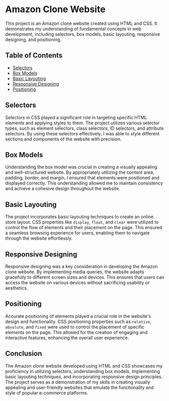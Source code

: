 # Amazon Clone Website

This project is an Amazon clone website created using HTML and CSS. It demonstrates my understanding of fundamental concepts in web development, including selectors, box models, basic layouting, responsive designing, and positioning.

## Table of Contents
- [Selectors](#selectors)
- [Box Models](#box-models)
- [Basic Layouting](#basic-layouting)
- [Responsive Designing](#responsive-designing)
- [Positioning](#positioning)

## Selectors
Selectors in CSS played a significant role in targeting specific HTML elements and applying styles to them. The project utilizes various selector types, such as element selectors, class selectors, ID selectors, and attribute selectors. By using these selectors effectively, I was able to style different sections and components of the website with precision.

## Box Models
Understanding the box model was crucial in creating a visually appealing and well-structured website. By appropriately utilizing the content area, padding, border, and margin, I ensured that elements were positioned and displayed correctly. This understanding allowed me to maintain consistency and achieve a cohesive design throughout the website.

## Basic Layouting
The project incorporates basic layouting techniques to create an online store layout. CSS properties like `display`, `float`, and `clear` were utilized to control the flow of elements and their placement on the page. This ensured a seamless browsing experience for users, enabling them to navigate through the website effortlessly.

## Responsive Designing
Responsive designing was a key consideration in developing the Amazon clone website. By implementing media queries, the website adapts gracefully to different screen sizes and devices. This ensures that users can access the website on various devices without sacrificing usability or aesthetics.

## Positioning
Accurate positioning of elements played a crucial role in the website's design and functionality. CSS positioning properties such as `relative`, `absolute`, and `fixed` were used to control the placement of specific elements on the page. This allowed for the creation of engaging and interactive features, enhancing the overall user experience.

## Conclusion
The Amazon clone website developed using HTML and CSS showcases my proficiency in utilizing selectors, understanding box models, implementing basic layouting techniques, and incorporating responsive design principles. The project serves as a demonstration of my skills in creating visually appealing and user-friendly websites that emulate the functionality and style of popular e-commerce platforms.
